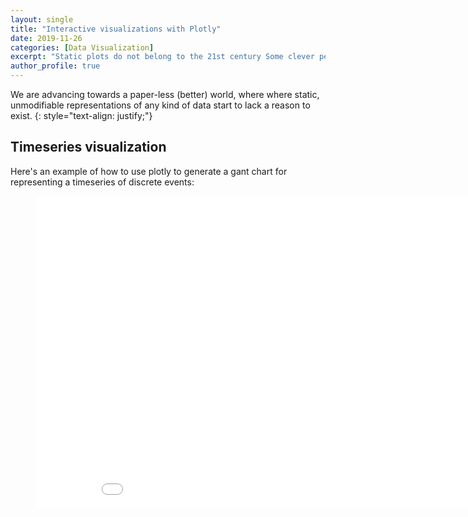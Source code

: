 ```yaml
---
layout: single
title: "Interactive visualizations with Plotly"
date: 2019-11-26
categories: [Data Visualization]
excerpt: "Static plots do not belong to the 21st century Some clever person"
author_profile: true
---
```


We are advancing towards a paper-less (better) world, where where static, unmodifiable representations of any kind of data start to lack a reason to exist.
{: style="text-align: justify;"}

## Timeseries visualization

Here's an example of how to use plotly to generate a gant chart for representing a timeseries of discrete events:

<figure>
    <iframe width= "900" height= "500" frameborder= "0" scrolling="no" src="/charts/2019-11-26-interactive-visualizations-with-plotly/gant.html"></iframe>
</figure>










